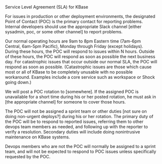 Service Level Agreement (SLA) for KBase

For issues in production or other deployment environments, the designated Point of Contact (POC)
is the primary contact for reporting problems.  Internal developers should use the appropriate Slack channel
[either sysadmin, poc, or some other channel] to report problems.

Our normal operating hours are 9am to 8pm Eastern time (7am-6pm Central, 6am-5pm Pacific), Monday
through Friday (except holidays).  During these hours, the POC will respond to issues within N hours.
Outside of these hours, the POC will respond as soon as possible the next business day.  For catastrophic
issues that occur outside our normal SLA, the POC will respond as soon as possible.  (Catastrophic issues
are those which cause most or all of KBase to be completely unusable with no possible workaround.  Examples
include a core service such as workspace or Shock going down.)

We will post a POC rotation to [somewhere].  If the assigned POC is unavailable for a short time during
his or her posted rotation, he must ask in [the appropriate channel] for someone to cover those hours.

The POC will not be assigned a sprint team or other duties [not sure on doing non-urgent deploys?]
during his or her rotation.  The primary duty of the POC will be to respond to reported issues,
referring them to other devops team members as needed, and following up with the reporter to verify
a resolution.  Secondary duties will include doing nonintrusive maintenance on KBase systems.

Devops members who are not the POC will normally be assigned to a sprint team, and will not be
expected to respond to POC issues unless specifically requested by the POC.
